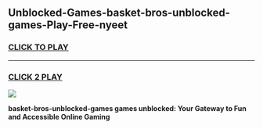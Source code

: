 
## Unblocked-Games-basket-bros-unblocked-games-Play-Free-nyeet
<h3>
<a href="https://premium76.site?title=basket-bros-unblocked-games&ref=17A">CLICK TO PLAY</a></h3>
<hr>

<h3>
<a href="https://premium76.site?title=basket-bros-unblocked-games&ref=17A">CLICK 2 PLAY</a>
  
</h3>

<a href="https://premium76.site?title=basket-bros-unblocked-games&ref=17A"><img src="https://clearcache.store/games.png"></a>


**basket-bros-unblocked-games games unblocked: Your Gateway to Fun and Accessible Online Gaming**
